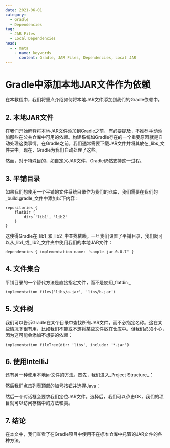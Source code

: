 ```yaml
---
date: 2021-06-01
category:
  - Gradle
  - Dependencies
tag:
  - JAR Files
  - Local Dependencies
head:
  - - meta
    - name: keywords
      content: Gradle, JAR Files, Dependencies, Local JAR
---
```

# Gradle中添加本地JAR文件作为依赖

在本教程中，我们将重点介绍如何将本地JAR文件添加到我们的Gradle依赖中。

## 2. 本地JAR文件
在我们开始解释将本地JAR文件添加到Gradle之前，有必要提及，不推荐手动添加那些在公共仓库中可用的依赖。构建系统如Gradle存在的一个重要原因就是自动处理这类事情。在Gradle之前，我们通常需要下载JAR文件并将其放在_libs_文件夹中。现在，Gradle为我们自动处理了这些。

然而，对于特殊目的，如自定义JAR文件，Gradle仍然支持这一过程。

## 3. 平铺目录
如果我们想使用一个平铺的文件系统目录作为我们的仓库，我们需要在我们的_build.gradle_文件中添加以下内容：

```
repositories {
    flatDir {
        dirs 'lib1', 'lib2'
    }
}
```

这使得Gradle在_lib1_和_lib2_中查找依赖。一旦我们设置了平铺目录，我们就可以从_lib1_或_lib2_文件夹中使用我们的本地JAR文件：

```
dependencies { implementation name: 'sample-jar-0.8.7' }
```

## 4. 文件集合
平铺目录的一个替代方法是直接指定文件，而不是使用_flatdir:_

```
implementation files('libs/a.jar', 'libs/b.jar')
```

## 5. 文件树
我们可以告诉Gradle在某个目录中查找所有JAR文件，而不必指定名称。这在某些情况下很有用，比如我们不能或不想将某些文件放在仓库中。但我们必须小心，因为这可能会添加不想要的依赖：

```
implementation fileTree(dir: 'libs', include: '*.jar')
```

## 6. 使用IntelliJ
还有另一种使用本地jar文件的方法。首先，我们进入_Project Structure_：

然后我们点击列表顶部的加号按钮并选择Java：

然后一个对话框会要求我们定位JAR文件。选择后，我们可以点击OK，我们的项目就可以访问存档中的方法和类。

## 7. 结论
在本文中，我们查看了在Gradle项目中使用不在标准仓库中托管的JAR文件的各种方法。